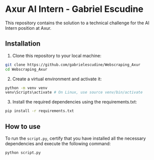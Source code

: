 # Axur AI Intern - Gabriel Escudine
This repository contains the solution to a technical challenge for the AI Intern position at Axur.

## Installation
1. Clone this repository to your local machine:
```bash
git clone https://github.com/gabrielescudine/Webscraping_Axur
cd Webscraping_Axur
```
2. Create a virtual environment and activate it:
```bash
python -m venv venv
venv\Scripts\activate # On Linux, use source venv/bin/activate
```
3. Install the required dependencies using the requirements.txt:
```bash
pip install -r requirements.txt
```

## How to use
To run the ```script.py```, certify that you have installed all the necessary dependencies and execute the following command:
```bash
python script.py
```
